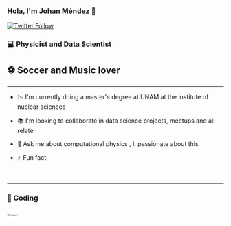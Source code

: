 ### Hola, I'm Johan Méndez 👋


[![Twitter Follow](https://img.shields.io/twitter/follow/Johanmndez?style=social)](https://twitter.com/JohanMndez  )

### 💻 Physicist and Data Scientist 
## ⚽ Soccer and Music lover

---

- 📉 I'm currently doing a master's degree at UNAM at the institute of nuclear sciences

- 📚 I'm looking to collaborate in data science projects, meetups and all relate 

- 💬 Ask me about computational physics , I. passionate about this

- ⚡ Fun fact: 

<br>

---

### 🚀 Coding 

<img align="left" alt="MongoDB" width="26px" src="https://raw.githubusercontent.com/github/explore/80688e429a7d4ef2fca1e82350fe8e3517d3494d/topics/mongodb/mongodb.png" />
